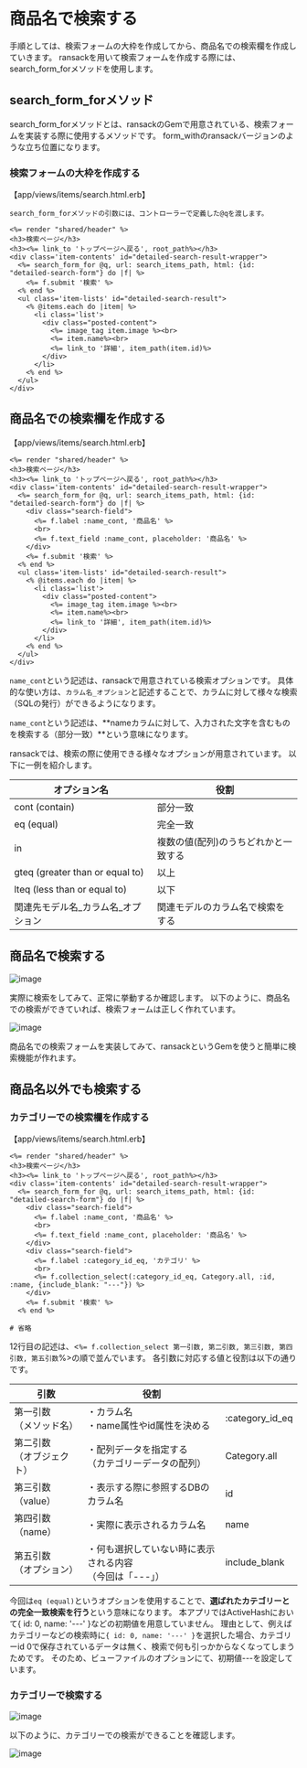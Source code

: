 # 商品名で検索する

手順としては、検索フォームの大枠を作成してから、商品名での検索欄を作成していきます。
ransackを用いて検索フォームを作成する際には、search_form_forメソッドを使用します。

##  search_form_forメソッド

search_form_forメソッドとは、ransackのGemで用意されている、検索フォームを実装する際に使用するメソッドです。
form_withのransackバージョンのような立ち位置になります。

###  検索フォームの大枠を作成する

【app/views/items/search.html.erb】
```erb
search_form_forメソッドの引数には、コントローラーで定義した@qを渡します。

<%= render "shared/header" %>
<h3>検索ページ</h3>
<h3><%= link_to 'トップページへ戻る', root_path%></h3>
<div class='item-contents' id="detailed-search-result-wrapper">
  <%= search_form_for @q, url: search_items_path, html: {id: "detailed-search-form"} do |f| %>
    <%= f.submit '検索' %>
  <% end %>
  <ul class='item-lists' id="detailed-search-result">
    <% @items.each do |item| %>
      <li class='list'>
        <div class="posted-content">
          <%= image_tag item.image %><br>
          <%= item.name%><br>
          <%= link_to '詳細', item_path(item.id)%>
        </div>
      </li>
    <% end %>
  </ul>
</div>
```

## 商品名での検索欄を作成する

【app/views/items/search.html.erb】
```erb
<%= render "shared/header" %>
<h3>検索ページ</h3>
<h3><%= link_to 'トップページへ戻る', root_path%></h3>
<div class='item-contents' id="detailed-search-result-wrapper">
  <%= search_form_for @q, url: search_items_path, html: {id: "detailed-search-form"} do |f| %>
    <div class="search-field">
      <%= f.label :name_cont, '商品名' %>
      <br>
      <%= f.text_field :name_cont, placeholder: '商品名' %>
    </div>
    <%= f.submit '検索' %>
  <% end %>
  <ul class='item-lists' id="detailed-search-result">
    <% @items.each do |item| %>
      <li class='list'>
        <div class="posted-content">
          <%= image_tag item.image %><br>
          <%= item.name%><br>
          <%= link_to '詳細', item_path(item.id)%>
        </div>
      </li>
    <% end %>
  </ul>
</div>
```

`name_cont`という記述は、ransackで用意されている検索オプションです。
具体的な使い方は、`カラム名_オプション`と記述することで、カラムに対して様々な検索（SQLの発行）ができるようになります。

`name_cont`という記述は、**nameカラムに対して、入力された文字を含むものを検索する（部分一致）**という意味になります。

ransackでは、検索の際に使用できる様々なオプションが用意されています。
以下に一例を紹介します。

| オプション名	                         | 役割                             |
| ---------------------------------- | ------------------------------- |
| cont (contain)	                   | 部分一致                          |
| eq (equal)		                     | 完全一致                          |
| in            	                   | 複数の値(配列)のうちどれかと一致する    |
| gteq (greater than or equal to)	   | 以上                             |
| lteq (less than or equal to)	     | 以下                             |
| 関連先モデル名_カラム名_オプション		     | 関連モデルのカラム名で検索をする       |

## 商品名で検索する

![image](https://github.com/koharayuki/til/assets/132040884/45d83792-4a31-48ca-b822-216421389685)

実際に検索をしてみて、正常に挙動するか確認します。
以下のように、商品名での検索ができていれば、検索フォームは正しく作れています。

![image](https://github.com/koharayuki/til/assets/132040884/7c1e5a4a-d7ae-4fc6-9004-55e4fd8fc9a8)

商品名での検索フォームを実装してみて、ransackというGemを使うと簡単に検索機能が作れます。

## 商品名以外でも検索する

### カテゴリーでの検索欄を作成する

【app/views/items/search.html.erb】
```erb
<%= render "shared/header" %>
<h3>検索ページ</h3>
<h3><%= link_to 'トップページへ戻る', root_path%></h3>
<div class='item-contents' id="detailed-search-result-wrapper">
  <%= search_form_for @q, url: search_items_path, html: {id: "detailed-search-form"} do |f| %>
    <div class="search-field">
      <%= f.label :name_cont, '商品名' %>
      <br>
      <%= f.text_field :name_cont, placeholder: '商品名' %>
    </div>
    <div class="search-field">
      <%= f.label :category_id_eq, 'カテゴリ' %>
      <br>
      <%= f.collection_select(:category_id_eq, Category.all, :id, :name, {include_blank: "---"}) %>
    </div>
    <%= f.submit '検索' %>
  <% end %>

# 省略
```

12行目の記述は、<`%= f.collection_select 第一引数, 第二引数, 第三引数, 第四引数, 第五引数`%>の順で並んでいます。
各引数に対応する値と役割は以下の通りです。

| 引数		                     | 役割                                               |                      |
| -------------------------- | ------------------------------------------------- | -------------------- |
| 第一引数<br>（メソッド名）		     | ・カラム名<br>・name属性やid属性を決める	                 | :category_id_eq      |
| 第二引数<br>（オブジェクト）		   | ・配列データを指定する<br>（カテゴリーデータの配列）	         | Category.all         |
| 第三引数<br>（value）		     | ・表示する際に参照するDBのカラム名		                       | id                   |
| 第四引数<br>（name）		     | ・実際に表示されるカラム名	                               | name                 |
| 第五引数<br>（オプション）		     | ・何も選択していない時に表示される内容<br>（今回は「---」）	     | include_blank        |

今回は`eq (equal)`というオプションを使用することで、**選ばれたカテゴリーとの完全一致検索を行う**という意味になります。
本アプリではActiveHashにおいて{ id: 0, name: '---' }などの初期値を用意していません。
理由として、例えばカテゴリーなどの検索時に`{ id: 0, name: '---' }`を選択した場合、カテゴリーid 0で保存されているデータは無く、検索で何も引っかからなくなってしまうためです。
そのため、ビューファイルのオプションにて、初期値---を設定しています。

### カテゴリーで検索する

![image](https://github.com/koharayuki/til/assets/132040884/87a5d481-a887-472c-a8d6-5451bd14ff9c)

以下のように、カテゴリーでの検索ができることを確認します。

![image](https://github.com/koharayuki/til/assets/132040884/2d49dd94-a2e1-4de7-8444-55c5ba772124)

